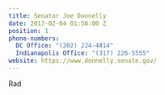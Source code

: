 ```yaml
---
title: Senator Joe Donnelly
date: 2017-02-04 01:58:00 Z
position: 1
phone-numbers:
  DC Office: "(202) 224-4814"
  Indianapolis Office: "(317) 226-5555"
website: https://www.donnelly.senate.gov/
---
```


Rad
